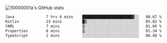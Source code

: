 ![10000001a's GitHub stats](https://github-readme-stats.vercel.app/api?username=10000001a&show_icons=true&theme=onedark&count_private=true)

<!-- [![Top Langs](https://github-readme-stats.vercel.app/api/top-langs/?username=10000001a&layout=compact&theme=onedark&langs_count=5)](https://github.com/anuraghazra/github-readme-stats) -->
<!--
**10000001a/10000001a** is a ✨ _special_ ✨ repository because its `README.md` (this file) appears on your GitHub profile.

Here are some ideas to get you started:

- 🔭 I’m currently working on ...
- 🌱 I’m currently learning ...
- 👯 I’m looking to collaborate on ...
- 🤔 I’m looking for help with ...
- 💬 Ask me about ...
- 📫 How to reach me: ...
- 😄 Pronouns: ...
- ⚡ Fun fact: ...
-->

<!--START_SECTION:waka-->

```txt
Java              7 hrs 6 mins    ██████████████████████▓░░   90.67 %
Kotlin            23 mins         █▒░░░░░░░░░░░░░░░░░░░░░░░   05.02 %
YAML              7 mins          ▒░░░░░░░░░░░░░░░░░░░░░░░░   01.66 %
Properties        6 mins          ▒░░░░░░░░░░░░░░░░░░░░░░░░   01.34 %
TypeScript        2 mins          ░░░░░░░░░░░░░░░░░░░░░░░░░   00.48 %
```

<!--END_SECTION:waka-->
